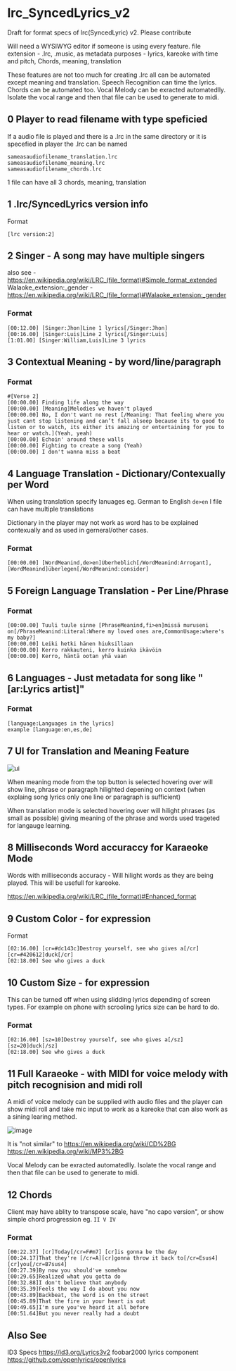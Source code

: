 # lrc_SyncedLyrics_v2
Draft for format specs of lrc(SyncedLyric) v2. Please contribute



Will need a WYSIWYG editor if someone is using every feature.
file extension - .lrc, .music, as metadata
purposes - lyrics, kareoke with time and pitch, Chords, meaning, translation

These features are not too much for creating .lrc all can be automated except meaning and translation. Speech Recognition can time the lyrics. Chords can be automated too.
Vocal Melody can be exracted automatedlly. Isolate the vocal range and then that file can be used to generate to midi.

## 0 Player to read filename with type speficied

If a audio file is played and there is a .lrc in the same directory or it is specefied in player
the .lrc can be named
```
sameasaudiofilename_translation.lrc
sameasaudiofilename_meaning.lrc
sameasaudiofilename_chords.lrc
```
1 file can have all 3 chords, meaning, translation

## 1 .lrc/SyncedLyrics version info

Format 

```
[lrc version:2]
```

## 2 Singer - A song may have multiple singers

also see - https://en.wikipedia.org/wiki/LRC_(file_format)#Simple_format_extended
Walaoke_extension:_gender - https://en.wikipedia.org/wiki/LRC_(file_format)#Walaoke_extension:_gender

### Format

```
[00:12.00] [Singer:Jhon]Line 1 lyrics[/Singer:Jhon]
[00:16.00] [Singer:Luis]Line 2 lyrics[/Singer:Luis]
[1:01.00] [Singer:William,Luis]Line 3 lyrics
```

## 3 Contextual Meaning - by word/line/paragraph

### Format

```
#[Verse 2]
[00:00.00] Finding life along the way
[00:00.00] [Meaning]Melodies we haven't played
[00:00.00] No, I don't want no rest [/Meaning: That feeling where you just cant stop listening and can’t fall alseep because its to good to listen or to watch, its either its amazing or entertaining for you to hear or watch.](Yeah, yeah)
[00:00.00] Echoin' around these walls
[00:00.00] Fighting to create a song (Yeah)
[00:00.00] I don't wanna miss a beat
```

## 4 Language Translation - Dictionary/Contexually per Word

When using translation specify lanuages eg. German to English  `de>en`
I file can have multiple translations

Dictionary in the player may not work as word has to be explained contexually and as used in gerneral/other cases.

### Format

```
[00:00.00] [WordMeanind,de>en]Überheblich[/WordMeanind:Arrogant], [WordMeanind]überlegen[/WordMeanind:consider]
```

## 5 Foreign Language Translation - Per Line/Phrase

### Format

```
[00:00.00] Tuuli tuule sinne [PhraseMeanind,fi>en]missä muruseni on[/PhraseMeanind:Literal:Where my loved ones are,CommonUsage:where's my baby?]
[00:00.00] Leiki hetki hänen hiuksillaan
[00:00.00] Kerro rakkauteni, kerro kuinka ikävöin
[00:00.00] Kerro, häntä ootan yhä vaan
```

## 6 Languages - Just metadata for song like "[ar:Lyrics artist]"

### Format

```
[language:Languages in the lyrics]
example [language:en,es,de]
```
## 7 UI for Translation and Meaning Feature

![ui](https://user-images.githubusercontent.com/105455604/168247326-d772633e-c073-4928-9400-ada37fa4817d.png)

When meaning mode from the top button is selected hovering over will show line, phrase or paragraph hilighted depening on context (when explaing song lyrics only one line or paragraph is sufficient) 

When translation mode is selected hovering over will hilight phrases (as small as possible) giving meaning of the phrase and words used trageted for langauge learning.

## 8 Milliseconds Word accuraccy for Karaeoke Mode

Words with milliseconds accuracy - Will hilight words as they are being played. This will be usefull for kareoke.

https://en.wikipedia.org/wiki/LRC_(file_format)#Enhanced_format

## 9 Custom Color - for expression

Format

```
[02:16.00] [cr=#dc143c]Destroy yourself, see who gives a[/cr] [cr=#420612]duck[/cr]
[02:18.00] See who gives a duck
```
## 10 Custom Size - for expression

This can be turned off when using slidding lyrics depending of screen types. For example on phone with scrooling lyrics size can be hard to do.

### Format

```
[02:16.00] [sz=10]Destroy yourself, see who gives a[/sz] [sz=20]duck[/sz]
[02:18.00] See who gives a duck
```

## 11 Full Karaeoke - with MIDI for voice melody with pitch recognision and midi roll

A midi of voice melody can be supplied with audio files and the player can show midi roll and take mic input to work as a kareoke that can also work as a sining learing method.

![image](https://user-images.githubusercontent.com/105455604/168251330-d98a8d35-936d-44b7-9988-b86f71f4a67c.png)

It is "not similar" to https://en.wikipedia.org/wiki/CD%2BG  https://en.wikipedia.org/wiki/MP3%2BG

Vocal Melody can be exracted automatedlly. Isolate the vocal range and then that file can be used to generate to midi.

## 12 Chords

Client may have ablity to transpose scale, have "no capo version", or show simple chord progression eg. `II V IV`

### Format

```
[00:22.37] [cr]Today[/cr=F#m7] [cr]is gonna be the day
[00:24.17]That they're [/cr=A][cr]gonna throw it back to[/cr=Esus4] [cr]you[/cr=B7sus4]
[00:27.39]By now you should've somehow
[00:29.65]Realized what you gotta do
[00:32.88]I don't believe that anybody
[00:35.39]Feels the way I do about you now
[00:43.89]Backbeat, the word is on the street
[00:45.89]That the fire in your heart is out
[00:49.65]I'm sure you've heard it all before
[00:51.64]But you never really had a doubt
```
## Also See
ID3 Specs https://id3.org/Lyrics3v2
foobar2000 lyrics component https://github.com/openlyrics/openlyrics
